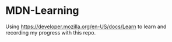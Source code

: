 # MDN-Learning
Using https://developer.mozilla.org/en-US/docs/Learn to learn and recording my progress with this repo.
